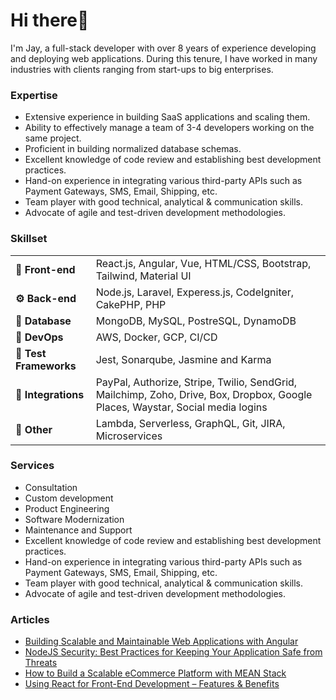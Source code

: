 <h1>Hi there👋</h1>

<p>I'm Jay, a full-stack developer with over 8 years of experience developing and deploying web applications. During this tenure, I have worked in many industries with clients ranging from start-ups to big enterprises.</p>

<h3>Expertise</h3>
<ul>
  <li>Extensive experience in building SaaS applications and scaling them.</li>
  <li>Ability to effectively manage a team of 3-4 developers working on the same project.</li>
  <li>Proficient in building normalized database schemas.</li>
  <li>Excellent knowledge of code review and establishing best development practices.</li>
  <li>Hand-on experience in integrating various third-party APIs such as Payment Gateways, SMS, Email, Shipping, etc.</li>
  <li>Team player with good technical, analytical & communication skills.</li>
  <li>Advocate of agile and test-driven development methodologies.</li>
</ul>

<h3>Skillset</h3>
<table> 
  <tbody>
    <tr>
      <td><b>🎨 Front-end</b></td>
      <td>React.js, Angular, Vue, HTML/CSS, Bootstrap, Tailwind, Material UI</td>    
    </tr>
     <tr>
      <td><b>⚙️ Back-end</b></td>
      <td>Node.js, Laravel, Experess.js, CodeIgniter, CakePHP, PHP</td>    
    </tr>
     <tr>
      <td><b>🎲 Database</b></td>
      <td>MongoDB, MySQL, PostreSQL, DynamoDB</td>    
    </tr>
     <tr>
      <td><b>🚀 DevOps</b></td>
      <td>AWS, Docker, GCP, CI/CD</td>    
    </tr>
    <tr>
      <td><b>🥽 Test Frameworks</b></td>
      <td>Jest, Sonarqube, Jasmine and Karma </td>    
    </tr>
    <tr>
      <td><b>🧲 Integrations</b></td>
      <td>PayPal, Authorize, Stripe, Twilio, SendGrid, Mailchimp, Zoho, Drive, Box, Dropbox, Google Places, Waystar, Social media logins </td>    
    </tr>
    <tr>
      <td><b>🖖 Other</b></td>
      <td>Lambda, Serverless, GraphQL, Git, JIRA, Microservices</td>    
    </tr>	 
  </tbody>
</table>
<h3>Services</h3>
<ul>
  <li>Consultation</li>
  <li>Custom development</li>
  <li>Product Engineering</li>
  <li>Software Modernization</li>
  <li>Maintenance and Support</li>
  <li>Excellent knowledge of code review and establishing best development practices.</li>
  <li>Hand-on experience in integrating various third-party APIs such as Payment Gateways, SMS, Email, Shipping, etc.</li>
  <li>Team player with good technical, analytical & communication skills.</li>
  <li>Advocate of agile and test-driven development methodologies.</li>
</ul>
<h3>Articles</h3>
<ul>
  <li><a href="https://www.imensosoftware.com/building-scalable-and-maintainable-web-applications-with-angularjs/" target="_blank">Building Scalable and Maintainable Web Applications with Angular</a></li>
  <li><a href="https://www.imensosoftware.com/nodejs-security-best-practices-for-keeping-your-application-safe-from-threats/" target="_blank">NodeJS Security: Best Practices for Keeping Your Application Safe from Threats</a></li>
  <li><a href="https://www.imensosoftware.com/how-to-build-a-scalable-ecommerce-platform-with-mean-stack/" target="_blank">How to Build a Scalable eCommerce Platform with MEAN Stack</a></li>
  <li><a href="https://www.imensosoftware.com/using-react-for-front-end-development-features-benefits/" target="_blank">Using React for Front-End Development – Features & Benefits</a></li>
</ul>



